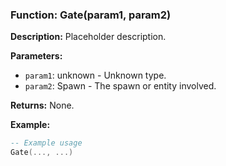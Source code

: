 ### Function: Gate(param1, param2)

**Description:**
Placeholder description.

**Parameters:**
- `param1`: unknown - Unknown type.
- `param2`: Spawn - The spawn or entity involved.

**Returns:** None.

**Example:**

```lua
-- Example usage
Gate(..., ...)
```
